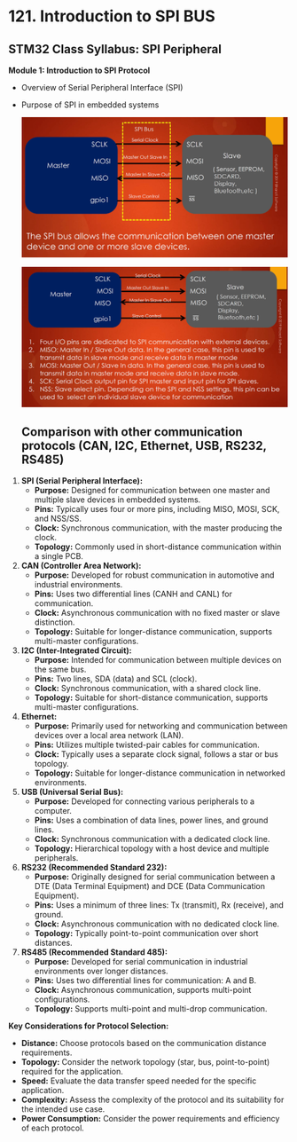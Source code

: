 # 121. Introduction to SPI BUS



## **STM32 Class Syllabus: SPI Peripheral**

**Module 1: Introduction to SPI Protocol**

- Overview of Serial Peripheral Interface (SPI)

- Purpose of SPI in embedded systems

  ![01](https://github.com/knightsummon/Mastering-Microcontroller-and-Embedded-Driver-Development/blob/main/31.%20SPI%20Introduction%20and%20Bus%20Details/121.%20Introduction%20to%20SPI%20BUS.assets/01.jpg)

  ![02](https://github.com/knightsummon/Mastering-Microcontroller-and-Embedded-Driver-Development/blob/main/31.%20SPI%20Introduction%20and%20Bus%20Details/121.%20Introduction%20to%20SPI%20BUS.assets/02.jpg)

  

  ## Comparison with other communication protocols (CAN, I2C, Ethernet, USB, RS232, RS485)

1. **SPI (Serial Peripheral Interface):**
   - **Purpose:** Designed for communication between one master and multiple slave devices in embedded systems.
   - **Pins:** Typically uses four or more pins, including MISO, MOSI, SCK, and NSS/SS.
   - **Clock:** Synchronous communication, with the master producing the clock.
   - **Topology:** Commonly used in short-distance communication within a single PCB.
2. **CAN (Controller Area Network):**
   - **Purpose:** Developed for robust communication in automotive and industrial environments.
   - **Pins:** Uses two differential lines (CANH and CANL) for communication.
   - **Clock:** Asynchronous communication with no fixed master or slave distinction.
   - **Topology:** Suitable for longer-distance communication, supports multi-master configurations.
3. **I2C (Inter-Integrated Circuit):**
   - **Purpose:** Intended for communication between multiple devices on the same bus.
   - **Pins:** Two lines, SDA (data) and SCL (clock).
   - **Clock:** Synchronous communication, with a shared clock line.
   - **Topology:** Suitable for short-distance communication, supports multi-master configurations.
4. **Ethernet:**
   - **Purpose:** Primarily used for networking and communication between devices over a local area network (LAN).
   - **Pins:** Utilizes multiple twisted-pair cables for communication.
   - **Clock:** Typically uses a separate clock signal, follows a star or bus topology.
   - **Topology:** Suitable for longer-distance communication in networked environments.
5. **USB (Universal Serial Bus):**
   - **Purpose:** Developed for connecting various peripherals to a computer.
   - **Pins:** Uses a combination of data lines, power lines, and ground lines.
   - **Clock:** Synchronous communication with a dedicated clock line.
   - **Topology:** Hierarchical topology with a host device and multiple peripherals.
6. **RS232 (Recommended Standard 232):**
   - **Purpose:** Originally designed for serial communication between a DTE (Data Terminal Equipment) and DCE (Data Communication Equipment).
   - **Pins:** Uses a minimum of three lines: Tx (transmit), Rx (receive), and ground.
   - **Clock:** Asynchronous communication with no dedicated clock line.
   - **Topology:** Typically point-to-point communication over short distances.
7. **RS485 (Recommended Standard 485):**
   - **Purpose:** Developed for serial communication in industrial environments over longer distances.
   - **Pins:** Uses two differential lines for communication: A and B.
   - **Clock:** Asynchronous communication, supports multi-point configurations.
   - **Topology:** Supports multi-point and multi-drop communication.

**Key Considerations for Protocol Selection:**

- **Distance:** Choose protocols based on the communication distance requirements.
- **Topology:** Consider the network topology (star, bus, point-to-point) required for the application.
- **Speed:** Evaluate the data transfer speed needed for the specific application.
- **Complexity:** Assess the complexity of the protocol and its suitability for the intended use case.
- **Power Consumption:** Consider the power requirements and efficiency of each protocol.
